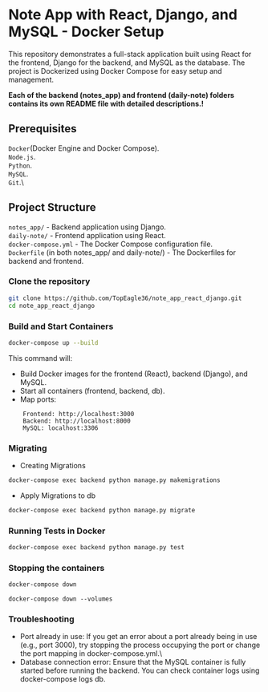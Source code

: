 # Note App with React, Django, and MySQL - Docker Setup

This repository demonstrates a full-stack application built using React for the frontend, Django for the backend, and MySQL as the database. The project is Dockerized using Docker Compose for easy setup and management.

**Each of the backend (notes_app) and frontend (daily-note) folders contains its own README file with detailed descriptions.!**

## Prerequisites

`Docker`(Docker Engine and Docker Compose).\
`Node.js`.\
`Python`.\
`MySQL`.\
`Git`.\

## Project Structure

`notes_app/` - Backend application using Django.\
`daily-note/` - Frontend application using React.\
`docker-compose.yml` - The Docker Compose configuration file.\
`Dockerfile` (in both notes_app/ and daily-note/) - The Dockerfiles for backend and frontend.

### Clone the repository

```bash
git clone https://github.com/TopEagle36/note_app_react_django.git
cd note_app_react_django
```

### Build and Start Containers

```bash
docker-compose up --build
```

This command will:
- Build Docker images for the frontend (React), backend (Django), and MySQL.
- Start all containers (frontend, backend, db).
- Map ports:
```plaintext
    Frontend: http://localhost:3000
    Backend: http://localhost:8000
    MySQL: localhost:3306
```

### Migrating

- Creating Migrations
```bash
docker-compose exec backend python manage.py makemigrations
```

- Apply Migrations to db
```bash
docker-compose exec backend python manage.py migrate
```

### Running Tests in Docker

```bash
docker-compose exec backend python manage.py test
```

### Stopping the containers

```bash
docker-compose down
```

```base
docker-compose down --volumes
```

### Troubleshooting

- Port already in use: If you get an error about a port already being in use (e.g., port 3000), try stopping the process occupying the port or change the port mapping in docker-compose.yml.\
- Database connection error: Ensure that the MySQL container is fully started before running the backend. You can check container logs using docker-compose logs db.